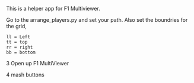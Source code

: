 This is a helper app for F1 Multiviewer. 

Go to the arrange_players.py and set your path. Also set the boundries 
for the grid, 

    ll = Left
    tt = top
    rr = right
    bb = bottom

3 Open up F1 MultiViewer

4 mash buttons




